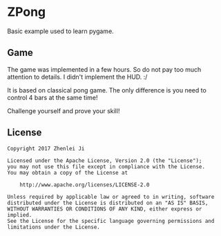 # ZPong
Basic example used to learn pygame.

## Game
The game was implemented in a few hours. So do not pay too much attention to details. I didn't implement the HUD. :/

It is based on classical pong game. The only difference is you need to control 4 bars at the same time!

Challenge yourself and prove your skill!

## License
	Copyright 2017 Zhenlei Ji

	Licensed under the Apache License, Version 2.0 (the "License");
	you may not use this file except in compliance with the License.
	You may obtain a copy of the License at

	    http://www.apache.org/licenses/LICENSE-2.0

	Unless required by applicable law or agreed to in writing, software
	distributed under the License is distributed on an "AS IS" BASIS,
	WITHOUT WARRANTIES OR CONDITIONS OF ANY KIND, either express or implied.
	See the License for the specific language governing permissions and
	limitations under the License.
